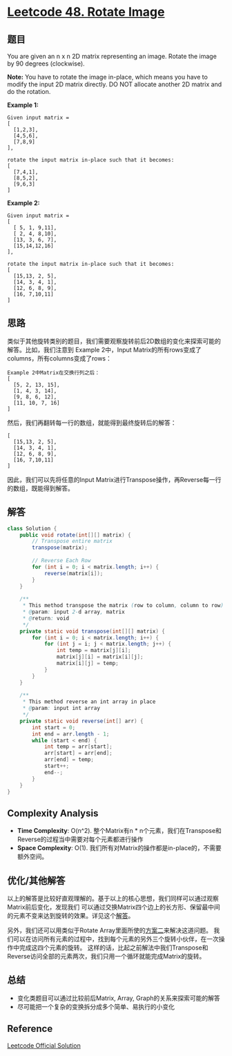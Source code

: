 # [Leetcode 48. Rotate Image](https://leetcode.com/problems/rotate-image/)

## 题目

You are given an n x n 2D matrix representing an image. Rotate the image by 90 degrees (clockwise).

**Note:**
You have to rotate the image in-place, which means you have to modify the input 2D matrix directly. DO NOT allocate another 2D matrix and do the rotation.

**Example 1:**
```
Given input matrix = 
[
  [1,2,3],
  [4,5,6],
  [7,8,9]
],

rotate the input matrix in-place such that it becomes:
[
  [7,4,1],
  [8,5,2],
  [9,6,3]
]
```
**Example 2:**
```
Given input matrix =
[
  [ 5, 1, 9,11],
  [ 2, 4, 8,10],
  [13, 3, 6, 7],
  [15,14,12,16]
], 

rotate the input matrix in-place such that it becomes:
[
  [15,13, 2, 5],
  [14, 3, 4, 1],
  [12, 6, 8, 9],
  [16, 7,10,11]
]
```

## 思路

类似于其他旋转类别的题目，我们需要观察旋转前后2D数组的变化来探索可能的解答。比如，我们注意到
Example 2中，Input Matrix的所有rows变成了columns，所有columns变成了rows：
```
Example 2中Matrix在交换行列之后：
[
  [5, 2, 13, 15],
  [1, 4, 3, 14],
  [9, 8, 6, 12],
  [11, 10, 7, 16]
]
```
然后，我们再翻转每一行的数组，就能得到最终旋转后的解答：
```
[
  [15,13, 2, 5],
  [14, 3, 4, 1],
  [12, 6, 8, 9],
  [16, 7,10,11]
]
```
因此，我们可以先将任意的Input Matrix进行Transpose操作，再Reverse每一行的数组，既能得到解答。

## 解答
``` java
class Solution {
    public void rotate(int[][] matrix) {
        // Transpose entire matrix
        transpose(matrix);
        
        // Reverse Each Row
        for (int i = 0; i < matrix.length; i++) {
            reverse(matrix[i]);
        }
    }
    
    /**
     * This method transpose the matrix (row to column, column to row)
     * @param: input 2-d array, matrix
     * @return: void
     */
    private static void transpose(int[][] matrix) {
        for (int i = 0; i < matrix.length; i++) {
            for (int j = i; j < matrix.length; j++) {
                int temp = matrix[j][i];
                matrix[j][i] = matrix[i][j];
                matrix[i][j] = temp;
            }
        }
    }
    
    /**
     * This method reverse an int array in place
     * @param: input int array
     */
    private static void reverse(int[] arr) {
        int start = 0;
        int end = arr.length - 1;
        while (start < end) {
            int temp = arr[start];
            arr[start] = arr[end];
            arr[end] = temp;
            start++;
            end--;
        }
    }
}
```

## Complexity Analysis
- **Time Complexity**: O(n^2). 整个Matrix有n * n个元素，我们在Transpose和Reverse的过程当中需要对每个元素都进行操作
- **Space Complexity**: O(1). 我们所有对Matrix的操作都是in-place的，不需要额外空间。

## 优化/其他解答
以上的解答是比较好直观理解的。基于以上的核心思想，我们同样可以通过观察Matrix前后变化，发现我们
可以通过交换Matrix四个边上的长方形、保留最中间的元素不变来达到旋转的效果。详见这个[解答](https://leetcode.com/problems/rotate-image/solution/)。

另外，我们还可以用类似于Rotate Array里面所使的[方案二](./189-RotateArray.md)来解决这道问题。
我们可以在访问所有元素的过程中，找到每个元素的另外三个旋转小伙伴，在一次操作中完成这四个元素的旋转。
这样的话，比起之前解法中我们Transpose和Reverse访问全部的元素两次，我们只用一个循环就能完成Matrix的旋转。

## 总结
- 变化类题目可以通过比较前后Matrix, Array, Graph的关系来探索可能的解答
- 尽可能把一个复杂的变换拆分成多个简单、易执行的小变化

## Reference
[Leetcode Official Solution](https://leetcode.com/problems/rotate-image/solution/)